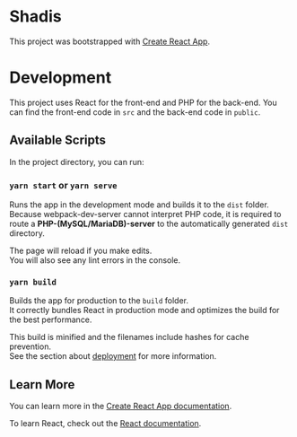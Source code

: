 # Shadis

This project was bootstrapped with [Create React App](https://github.com/facebook/create-react-app).

# Development

This project uses React for the front-end and PHP for the back-end. You can find the front-end code in `src` and the back-end code in `public`.

## Available Scripts

In the project directory, you can run:

### `yarn start` or `yarn serve`

Runs the app in the development mode and builds it to the `dist` folder.<br />
Because webpack-dev-server cannot interpret PHP code, it is required to route a **PHP-(MySQL/MariaDB)-server** to the automatically generated `dist` directory.

The page will reload if you make edits.<br />
You will also see any lint errors in the console.

### `yarn build`

Builds the app for production to the `build` folder.<br />
It correctly bundles React in production mode and optimizes the build for the best performance.

This build is minified and the filenames include hashes for cache prevention.<br />
See the section about [deployment](https://facebook.github.io/create-react-app/docs/deployment) for more information.

## Learn More

You can learn more in the [Create React App documentation](https://facebook.github.io/create-react-app/docs/getting-started).

To learn React, check out the [React documentation](https://reactjs.org/).
